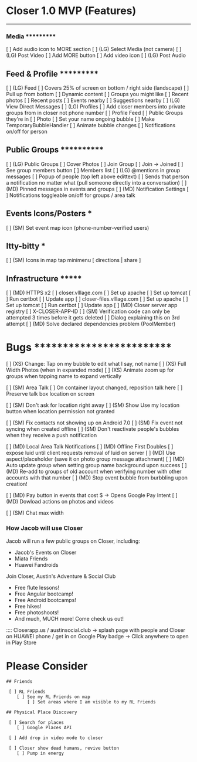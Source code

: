 
# Closer 1.0 MVP (Features)

********* ********* ********** * * ***** ***********************

### Media *********
 [ ] Add audio icon to MORE section
 [ ] (LG) Select Media (not camera)
 [ ] (LG) Post Video
    [ ] Add MORE button
        [ ] Add video icon
 [ ] (LG) Post Audio

## Feed & Profile *********
 [ ] (LG) Feed
    [ ] Covers 25% of screen on bottom / right side (landscape)
    [ ] Pull up from bottom
    [ ] Dynamic content
        [ ] Groups you might like
        [ ] Recent photos
        [ ] Recent posts
        [ ] Events nearby
        [ ] Suggestions nearby
 [ ] (LG) View Direct Messages
 [ ] (LG) Profiles
     [ ] Add closer members into private groups from in closer not phone number
     [ ] Profile Feed
        [ ] Public Groups they're in
     [ ] Photo
     [ ] Set your name ongoing bubble
        [ ] Make TemporaryBubbleHandler
            [ ] Animate bubble changes
     [ ] Notifications on/off for person

## Public Groups **********
 [ ] (LG) Public Groups
    [ ] Cover Photos
    [ ] Join Group
    [ ] Join -> Joined
    [ ] See group members button
    [ ] Members list
[ ] (LG) @mentions in group messages
    [ ] Popup of people (top left above edittext)
    [ ] Sends that person a notification no matter what (pull someone directly into a conversation)
[ ] (MD) Pinned messages in events and groups
[ ] (MD) Notification Settings
    [ ] Notifications toggleable on/off for groups / area talk

## Events Icons/Posters *
 [ ] (SM) Set event map icon (phone-number-verified users)

## Itty-bitty *
 [ ] (SM) Icons in map tap minimenu [ directions | share ]

## Infrastructure *****
 [ ] (MD) HTTPS x2
    [ ] closer.vlllage.com
        [ ] Set up apache
        [ ] Set up tomcat
        [ ] Run certbot
        [ ] Update app
    [ ] closer-files.vlllage.com
        [ ] Set up apache
        [ ] Set up tomcat
        [ ] Run certbot
        [ ] Update app
 [ ] (MD) Closer server app registry
    [ ] X-CLOSER-APP-ID
 [ ] (SM) Verification code can only be attempted 3 times before it gets deleted
    [ ] Dialog explaining this on 3rd attempt
 [ ] (MD) Solve declared dependencies problem (PoolMember)

# Bugs ************************
 [ ] (XS) Change: Tap on my bubble to edit what I say, not name
 [ ] (XS) Full Width Photos (when in expanded mode)
 [ ] (XS) Animate zoom up for groups when tapping name to expand vertically

 [ ] (SM) Area Talk
    [ ] On container layout changed, reposition talk here
    [ ] Preserve talk box location on screen

 [ ] (SM) Don't ask for location right away
 [ ] (SM) Show Use my location button when location permission not granted

 [ ] (SM) Fix contacts not showing up on Android 7.0
 [ ] (SM) Fix event not syncing when created offline
 [ ] (SM) Don't reactivate people's bubbles when they receive a push notification

 [ ] (MD) Local Area Talk Notifications
 [ ] (MD) Offline First Doubles
    [ ] expose luid until client requests removal of luid on server
 [ ] (MD) Use aspect/placeholder (save it on photo group message attachment)
 [ ] (MD) Auto update group when setting group name background upon success
 [ ] (MD) Re-add to groups of old account when verifying number with other accounts with that number
 [ ] (MD) Stop event bubble from burbbling upon creation!

 [ ] (MD) Pay button in events that cost $ -> Opens Google Pay Intent
 [ ] (MD) Dowload actions on photos and videos

 [ ] (SM) Chat max width



### How Jacob will use Closer

Jacob will run a few public groups on Closer, including:

 - Jacob's Events on Closer
 - Miata Friends
 - Huawei Fandroids

Join Closer, Austin's Adventure & Social Club

 - Free flute lessons!
 - Free Angular bootcamp!
 - Free Android bootcamps!
 - Free hikes!
 - Free photoshoots!
 - And much, MUCH more!  Come check us out!

 :::: Closerapp.us / austinsocial.club -> splash page with people and Closer on HUAWEI phone / get in on Google Play badge
    -> Click anywhere to open in Play Store


# Please Consider

    ## Friends

     [ ] RL Friends
        [ ] See my RL Friends on map
            [ ] Set areas where I am visible to my RL Friends

    ## Physical Place Discovery

     [ ] Search for places
        [ ] Google Places API

     [ ] Add drop in video mode to closer

     [ ] Closer show dead humans, revive button
        [ ] Pump in energy